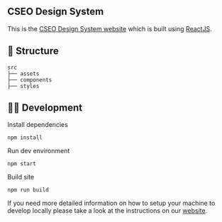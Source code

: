 ## CSEO Design System

This is the [CSEO Design System website](https://microsoft.github.io/cseo-design/) which is built using [ReactJS](https://reactjs.org/).

## 📂 Structure

```
src
├── assets
├── components
├── styles

```

## 👩‍💻 Development

Install dependencies

```
npm install
```

Run dev environment

```
npm start
```

Build site

```
npm run build
```

If you need more detailed information on how to setup your machine to develop locally please take a look at the instructions on our [website](https://microsoft.github.io/cseo-design/).
